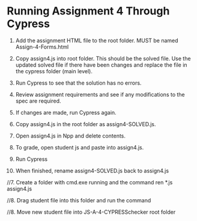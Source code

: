 # Running Assignment 4 Through Cypress

1. Add the assignment HTML file to the root folder. MUST be named Assign-4-Forms.html

2. Copy assign4.js into root folder. This should be the solved file. Use the updated solved file if there have been changes and replace the file in the cypress folder (main level).

3. Run Cypress to see that the solution has no errors.

4. Review assignment requirements and see if any modifications to the spec are required.

5. If changes are made, run Cypress again.

6. Copy assign4.js in the root folder as assign4-SOLVED.js.

7. Open assign4.js in Npp and delete contents.

8. To grade, open student js and paste into assign4.js.

9. Run Cypress

10. When finished, rename assign4-SOLVED.js back to assign4.js

//7. Create a folder with cmd.exe running and the command		ren *.js assign4.js

//8. Drag student file into this folder and run the command 	

//8. Move new student file into JS-A-4-CYPRESSchecker root folder



